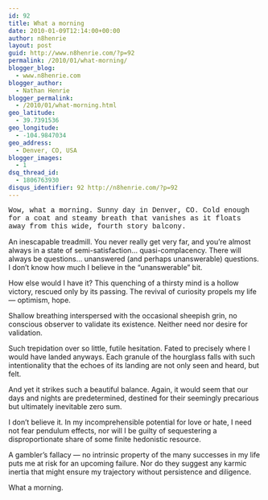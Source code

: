 ```yaml
---
id: 92
title: What a morning
date: 2010-01-09T12:14:00+00:00
author: n8henrie
layout: post
guid: http://www.n8henrie.com/?p=92
permalink: /2010/01/what-morning/
blogger_blog:
  - www.n8henrie.com
blogger_author:
  - Nathan Henrie
blogger_permalink:
  - /2010/01/what-morning.html
geo_latitude:
  - 39.7391536
geo_longitude:
  - -104.9847034
geo_address:
  - Denver, CO, USA
blogger_images:
  - 1
dsq_thread_id:
  - 1806763930
disqus_identifier: 92 http://n8henrie.com/?p=92
---
```

<span style="font-family: 'Courier New', Courier, monospace;">Wow, what a morning. Sunny day in Denver, CO. Cold enough for a coat and steamy breath that vanishes as it floats away from this wide, fourth story balcony.</p> 

<p>
  An inescapable treadmill. You never really get very far, and you’re almost always in a state of semi-satisfaction&#8230; quasi-complacency. There will always be questions&#8230; unanswered (and perhaps unanswerable) questions. I don’t know how much I believe in the “unanswerable” bit.
</p>

<p>
  How else would I have it? This quenching of a thirsty mind is a hollow victory, rescued only by its passing. The revival of curiosity propels my life &#8212; optimism, hope.
</p>

<p>
  Shallow breathing interspersed with the occasional sheepish grin, no conscious observer to validate its existence. Neither need nor desire for validation.
</p>

<p>
  Such trepidation over so little, futile hesitation. Fated to precisely where I would have landed anyways. Each granule of the hourglass falls with such intentionality that the echoes of its landing are not only seen and heard, but felt.
</p>

<p>
  And yet it strikes such a beautiful balance. Again, it would seem that our days and nights are predetermined, destined for their seemingly precarious but ultimately inevitable zero sum.
</p>

<p>
  I don’t believe it. In my incomprehensible potential for love or hate, I need not fear pendulum effects, nor will I be guilty of sequestering a disproportionate share of some finite hedonistic resource.
</p>

<p>
  A gambler’s fallacy &#8212; no intrinsic property of the many successes in my life puts me at risk for an upcoming failure. Nor do they suggest any karmic inertia that might ensure my trajectory without persistence and diligence.
</p>

<p>
  What a morning.</span> 
  
  <div>
  </div>